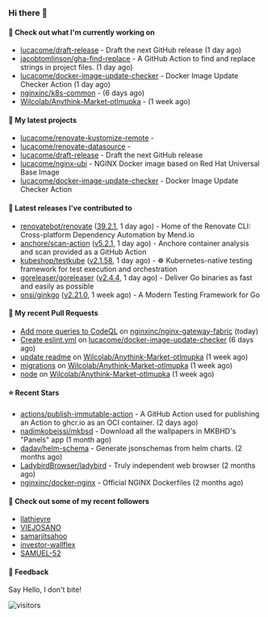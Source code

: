 ### Hi there 👋

#### 👷 Check out what I'm currently working on

- [lucacome/draft-release](https://github.com/lucacome/draft-release) - Draft the next GitHub release (1 day ago)
- [jacobtomlinson/gha-find-replace](https://github.com/jacobtomlinson/gha-find-replace) - A GitHub Action to find and replace strings in project files. (1 day ago)
- [lucacome/docker-image-update-checker](https://github.com/lucacome/docker-image-update-checker) - Docker Image Update Checker Action (1 day ago)
- [nginxinc/k8s-common](https://github.com/nginxinc/k8s-common) -  (6 days ago)
- [Wilcolab/Anythink-Market-otlmupka](https://github.com/Wilcolab/Anythink-Market-otlmupka) -  (1 week ago)

#### 🌱 My latest projects

- [lucacome/renovate-kustomize-remote](https://github.com/lucacome/renovate-kustomize-remote) - 
- [lucacome/renovate-datasource](https://github.com/lucacome/renovate-datasource) - 
- [lucacome/draft-release](https://github.com/lucacome/draft-release) - Draft the next GitHub release
- [lucacome/nginx-ubi](https://github.com/lucacome/nginx-ubi) - NGINX Docker image based on Red Hat Universal Base Image
- [lucacome/docker-image-update-checker](https://github.com/lucacome/docker-image-update-checker) - Docker Image Update Checker Action

#### 🔭 Latest releases I've contributed to

- [renovatebot/renovate](https://github.com/renovatebot/renovate) ([39.2.1](https://github.com/renovatebot/renovate/releases/tag/39.2.1), 1 day ago) - Home of the Renovate CLI: Cross-platform Dependency Automation by Mend.io
- [anchore/scan-action](https://github.com/anchore/scan-action) ([v5.2.1](https://github.com/anchore/scan-action/releases/tag/v5.2.1), 1 day ago) - Anchore container analysis and scan provided as a GitHub Action
- [kubeshop/testkube](https://github.com/kubeshop/testkube) ([v2.1.58](https://github.com/kubeshop/testkube/releases/tag/v2.1.58), 1 day ago) - ☸️ Kubernetes-native testing framework for test execution and orchestration
- [goreleaser/goreleaser](https://github.com/goreleaser/goreleaser) ([v2.4.4](https://github.com/goreleaser/goreleaser/releases/tag/v2.4.4), 1 day ago) - Deliver Go binaries as fast and easily as possible
- [onsi/ginkgo](https://github.com/onsi/ginkgo) ([v2.21.0](https://github.com/onsi/ginkgo/releases/tag/v2.21.0), 1 week ago) - A Modern Testing Framework for Go

#### 🔨 My recent Pull Requests

- [Add more queries to CodeQL](https://github.com/nginxinc/nginx-gateway-fabric/pull/2749) on [nginxinc/nginx-gateway-fabric](https://github.com/nginxinc/nginx-gateway-fabric) (today)
- [Create eslint.yml](https://github.com/lucacome/docker-image-update-checker/pull/84) on [lucacome/docker-image-update-checker](https://github.com/lucacome/docker-image-update-checker) (6 days ago)
- [update readme](https://github.com/Wilcolab/Anythink-Market-otlmupka/pull/14) on [Wilcolab/Anythink-Market-otlmupka](https://github.com/Wilcolab/Anythink-Market-otlmupka) (1 week ago)
- [migrations](https://github.com/Wilcolab/Anythink-Market-otlmupka/pull/13) on [Wilcolab/Anythink-Market-otlmupka](https://github.com/Wilcolab/Anythink-Market-otlmupka) (1 week ago)
- [node](https://github.com/Wilcolab/Anythink-Market-otlmupka/pull/12) on [Wilcolab/Anythink-Market-otlmupka](https://github.com/Wilcolab/Anythink-Market-otlmupka) (1 week ago)

#### ⭐ Recent Stars

- [actions/publish-immutable-action](https://github.com/actions/publish-immutable-action) - A GitHub Action used for publishing an Action to ghcr.io as an OCI container.  (2 days ago)
- [nadimkobeissi/mkbsd](https://github.com/nadimkobeissi/mkbsd) - Download all the wallpapers in MKBHD&#39;s &#34;Panels&#34; app (1 month ago)
- [dadav/helm-schema](https://github.com/dadav/helm-schema) - Generate jsonschemas from helm charts. (2 months ago)
- [LadybirdBrowser/ladybird](https://github.com/LadybirdBrowser/ladybird) - Truly independent web browser (2 months ago)
- [nginxinc/docker-nginx](https://github.com/nginxinc/docker-nginx) - Official NGINX Dockerfiles (2 months ago)

#### 👯 Check out some of my recent followers

- [llathieyre](https://github.com/llathieyre)
- [VIEJOSANO](https://github.com/VIEJOSANO)
- [samarjitsahoo](https://github.com/samarjitsahoo)
- [investor-wallflex](https://github.com/investor-wallflex)
- [SAMUEL-52](https://github.com/SAMUEL-52)

#### 💬 Feedback

Say Hello, I don't bite!

![visitors](https://visitor-badge.laobi.icu/badge?page_id=lucacome.visitor-badge)
#
